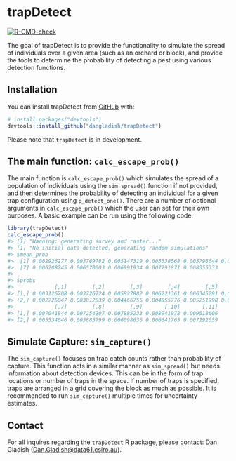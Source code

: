 
<!-- README.md is generated from README.Rmd. Please edit that file -->

# trapDetect

<!-- badges: start -->

[![R-CMD-check](https://github.com/dangladish/trapDetect/actions/workflows/R-CMD-check.yaml/badge.svg)](https://github.com/dangladish/trapDetect/actions/workflows/R-CMD-check.yaml)
<!-- badges: end -->

The goal of trapDetect is to provide the functionality to simulate the
spread of individuals over a given area (such as an orchard or block),
and provide the tools to determine the probability of detecting a pest
using various detection functions.

## Installation

You can install trapDetect from [GitHub](https://github.com/) with:

``` r
# install.packages("devtools")
devtools::install_github("dangladish/trapDetect")
```

Please note that `trapDetect` is in development.

## The main function: `calc_escape_prob()`

The main function is `calc_escape_prob()` which simulates the spread of
a population of individuals using the `sim_spread()` function if not
provided, and then determines the probability of detecting an individual
for a given trap configuration using `p_detect_one()`. There are a
number of optional arguments in `calc_escape_prob()` which the user can
set for their own purposes. A basic example can be run using the
following code:

``` r
library(trapDetect)
calc_escape_prob()
#> [1] "Warning: generating survey and raster..."
#> [1] "No initial data detected, generating random simulations"
#> $mean_prob
#>  [1] 0.002926277 0.003769782 0.005147319 0.005538568 0.005798644 0.006002994
#>  [7] 0.006288245 0.006570003 0.006991934 0.007791871 0.008355333
#> 
#> $probs
#>             [,1]        [,2]        [,3]        [,4]        [,5]        [,6]
#> [1,] 0.003126708 0.003726724 0.005827882 0.006221361 0.006345291 0.006575967
#> [2,] 0.002725847 0.003812839 0.004466755 0.004855776 0.005251998 0.005430020
#>             [,7]        [,8]        [,9]       [,10]       [,11]
#> [1,] 0.007041844 0.007254207 0.007885233 0.008941978 0.009518606
#> [2,] 0.005534646 0.005885799 0.006098636 0.006641765 0.007192059
```

## Simulate Capture: `sim_capture()`

The `sim_capture()` focuses on trap catch counts rather than probability
of capture. This function acts in a similar manner as `sim_spread()` but
needs information about detection devices. This can be in the form of
trap locations or number of traps in the space. If number of traps is
specified, traps are arranged in a grid covering the block as much as
possible. It is recommended to run `sim_capture()` multiple times for
uncertainty estimates.

## Contact

For all inquires regarding the `trapDetect` R package, please contact:
Dan Gladish (<Dan.Gladish@data61.csiro.au>).
